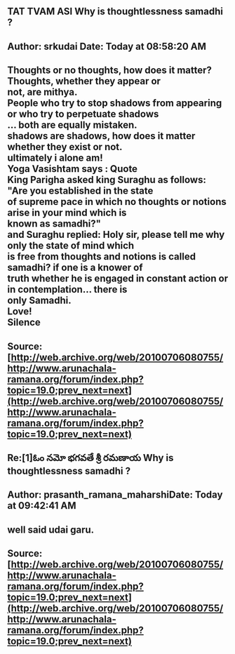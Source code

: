 ## TAT TVAM ASI Why is thoughtlessness samadhi ?  
Author: srkudai             Date: **Today** at 08:58:20 AM  
---  
Thoughts or no thoughts, how does it matter? Thoughts, whether they appear or  
not, are mithya.   
People who try to stop shadows from appearing or who try to perpetuate shadows  
... both are equally mistaken.   
shadows are shadows, how does it matter whether they exist or not.   
ultimately i alone am!   
Yoga Vasishtam says : Quote  
King Parigha asked king Suraghu as follows: "Are you established in the state  
of supreme pace in which no thoughts or notions arise in your mind which is  
known as samadhi?"   
and Suraghu replied: Holy sir, please tell me why only the state of mind which  
is free from thoughts and notions is called samadhi? if one is a knower of  
truth whether he is engaged in constant action or in contemplation... there is  
only Samadhi.   
Love!   
Silence
 ---  
Source:[http://web.archive.org/web/20100706080755/http://www.arunachala-ramana.org/forum/index.php?topic=19.0;prev_next=next](http://web.archive.org/web/20100706080755/http://www.arunachala-ramana.org/forum/index.php?topic=19.0;prev_next=next)   
---  

## Re:[1]ఓం నమో భగవతే శ్రీ రమణాయ  Why is thoughtlessness samadhi ?  
Author: prasanth_ramana_maharshiDate: **Today** at 09:42:41 AM  
---  
well said udai garu.
 ---  
Source:[http://web.archive.org/web/20100706080755/http://www.arunachala-ramana.org/forum/index.php?topic=19.0;prev_next=next](http://web.archive.org/web/20100706080755/http://www.arunachala-ramana.org/forum/index.php?topic=19.0;prev_next=next)   
---  

